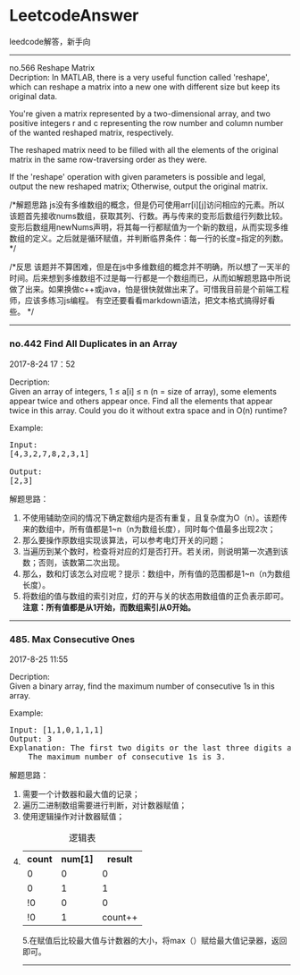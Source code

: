 # LeetcodeAnswer
leedcode解答，新手向
***
no.566 Reshape Matrix<br/>
Decription:
In MATLAB, there is a very useful function called 'reshape', which can reshape a matrix into a new one with different size but keep its original data.

You're given a matrix represented by a two-dimensional array, and two positive integers r and c representing the row number and column number of the wanted reshaped matrix, respectively.

The reshaped matrix need to be filled with all the elements of the original matrix in the same row-traversing order as they were.

If the 'reshape' operation with given parameters is possible and legal, output the new reshaped matrix; Otherwise, output the original matrix. 

/*解题思路
js没有多维数组的概念，但是仍可使用arr[i][j]访问相应的元素。所以该题首先接收nums数组，获取其列、行数。再与传来的变形后数组行列数比较。变形后数组用newNums声明，将其每一行都赋值为一个新的数组，从而实现多维数组的定义。之后就是循环赋值，并判断临界条件：每一行的长度=指定的列数。
*/

/*反思
该题并不算困难，但是在js中多维数组的概念并不明确，所以想了一天半的时间。后来想到多维数组不过是每一行都是一个数组而已，从而如解题思路中所说做了出来。如果换做c++或java，怕是很快就做出来了。可惜我目前是个前端工程师，应该多练习js编程。
有空还要看看markdown语法，把文本格式搞得好看些。
*/
***
<h3>no.442 Find All Duplicates in an Array </h3>
<p>2017-8-24 17：52</p>

Decription:<br/>
Given an array of integers, 1 ≤ a[i] ≤ n (n = size of array), some elements appear twice and others appear once.
Find all the elements that appear twice in this array.
Could you do it without extra space and in O(n) runtime?

Example:
<pre>
Input:
[4,3,2,7,8,2,3,1]

Output:
[2,3]
</pre>

解题思路：
1. 不使用辅助空间的情况下确定数组内是否有重复，且复杂度为O（n）。该题传来的数组中，所有值都是1~n（n为数组长度），同时每个值最多出现2次；
2. 那么要操作原数组实现该算法，可以参考电灯开关的问题；
3. 当遍历到某个数时，检查将对应的灯是否打开。若关闭，则说明第一次遇到该数；否则，该数第二次出现。
4. 那么，数和灯该怎么对应呢？提示：数组中，所有值的范围都是1~n（n为数组长度）。<br/>
5. 将数组的值与数组的索引对应，灯的开与关的状态用数组值的正负表示即可。<br/>
**注意：所有值都是从1开始，而数组索引从0开始。**
***
<h3>485. Max Consecutive Ones </h3>
<p>2017-8-25 11:55</p>

Decription:<br/>
Given a binary array, find the maximum number of consecutive 1s in this array.

Example:
<pre>
Input: [1,1,0,1,1,1]
Output: 3
Explanation: The first two digits or the last three digits are consecutive 1s.
    The maximum number of consecutive 1s is 3.
</pre>

解题思路：
1. 需要一个计数器和最大值的记录；
2. 遍历二进制数组需要进行判断，对计数器赋值；
3. 使用逻辑操作对计数器赋值；
4. <table>
  <caption>逻辑表</caption>
  <tr>
    <th>count</th>
    <th>num[1]</th>
    <th>result</th>
  </tr>
  <tr>
    <td>0</td>
    <td>0</td>
    <td>0</td>
  </tr>
  <tr>
    <td>0</td>
    <td>1</td>
    <td>1</td>
  </tr>
  <tr>
    <td>!0</td>
    <td>0</td>
    <td>0</td>
  </tr>
  <tr>
    <td>!0</td>
    <td>1</td>
    <td>count++</td>
  </tr>
</table>
5.在赋值后比较最大值与计数器的大小，将max（）赋给最大值记录器，返回即可。

***
